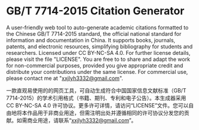 # GB/T 7714-2015 Citation Generator
A user-friendly web tool to auto-generate academic citations formatted to the Chinese GB/T 7714-2015 standard, the official national standard for information and documentation in China. It supports books, journals, patents, and electronic resources, simplifying bibliography for students and researchers. Licensed under CC BY-NC-SA 4.0. For further license details, please visit the file "LICENSE". You are free to to share and adapt the work for non-commercial purposes, provided you give appropriate credit and distribute your contributions under the same license. For commercial use, please contact me at "xxjlyh3332@gmail.com".

一款直观易使用的的网页工具，可自动生成符合中国国家信息文献标准（GB/T 7714-2015）的学术引用格式（书籍、期刊、专利和电子公告）。本生成器采用 CC BY-NC-SA 4.0 许可协议。更多许可详情，请访问“LICENSE”文件。您可以自由地将本作品用于非商业用途，但需注明出处并遵循相同的许可协议分发您的贡献。如需商业用途，请联系“xxjlyh3332@gmail.com”。
